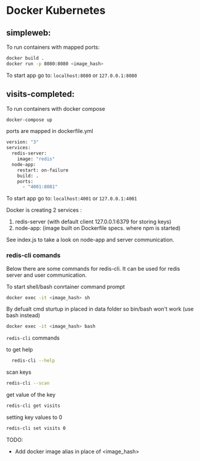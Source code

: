 # Docker Kubernetes


## simpleweb: 

To run containers with mapped ports:

```bash
docker build .
docker run -p 8080:8080 <image_hash>
```

To start app go to: ``localhost:8080`` or `127.0.0.1:8080`

## visits-completed:
 
To run containers with docker compose 

```bash
docker-compose up
```

ports are mapped in dockerfile.yml

```bash
version: "3"
services:
  redis-server:
    image: "redis"
  node-app:
    restart: on-failure
    build: .
    ports:
      - "4001:8081"
```

To start app go to: ``localhost:4001`` or `127.0.0.1:4001`


Docker is creating 2 services : 
  1) redis-server (with default client 127.0.0.1:6379 for storing keys) 
  2) node-app: (image built on Dockerfile specs. where npm is started)
 
See index.js to take a look on node-app and server communication. 

### redis-cli comands
Below there are some commands for redis-cli. 
It can be used for redis server and user communication. 

To start shell/bash conrtainer command prompt 

```bash
docker exec -it <image_hash> sh 
```
By defualt cmd sturtup in placed in data folder so bin/bash won't work (use bash instead)
```bash
docker exec -it <image_hash> bash
```

`redis-cli` commands 

to get help
```bash
  redis-cli --help
```

scan keys 
```bash
redis-cli --scan
```

get value of the key 
```bash
redis-cli get visits 
```

setting key values to 0
```bash
redis-cli set visits 0
```
TODO: 
* Add docker image alias in place of <image_hash>
